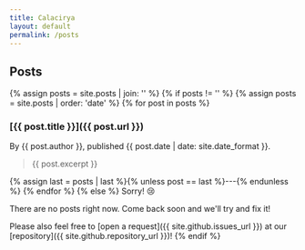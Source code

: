 ```yaml
---
title: Calacirya
layout: default
permalink: /posts
---
```


## Posts

{% assign posts = site.posts | join: '' %}
{% if posts != '' %}
{% assign posts = site.posts | order: 'date' %}
{% for post in posts %}
### [{{ post.title }}]({{ post.url }})
By {{ post.author }}, published {{ post.date | date: site.date_format }}.

> {{ post.excerpt }}

{% assign last = posts | last %}{% unless post == last %}---{% endunless %}
{% endfor %}
{% else %}
Sorry! :cry:

There are no posts right now. Come back soon and we'll try and fix it!

Please also feel free to [open a request]({{ site.github.issues_url }}) at our [repository]({{ site.github.repository_url }})!
{% endif %}
